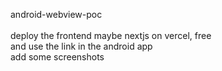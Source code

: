 android-webview-poc 
</br>
</br>
deploy the frontend maybe nextjs on vercel, free </br>
and use the link in the android app</br>
add some screenshots</br>
